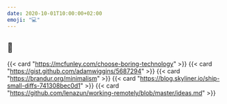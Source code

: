 ```yaml
---
date: 2020-10-01T10:00:00+02:00
emoji: "💻"
---
```


## 🔮

{{< card "https://mcfunley.com/choose-boring-technology" >}}
{{< card "https://gist.github.com/adamwiggins/5687294" >}}
{{< card "https://brandur.org/minimalism" >}}
{{< card "https://blog.skyliner.io/ship-small-diffs-741308bec0d1" >}}
{{< card "https://github.com/lenazun/working-remotely/blob/master/ideas.md" >}}


